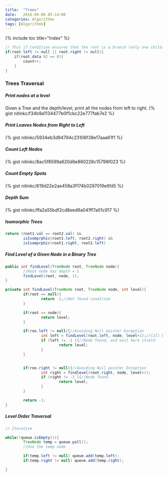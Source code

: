 ```yaml
---
title:  "Trees"
date:   2016-04-06 05:14:00
categories: Algorithms
tags: [Algorithms]
---
```


{% include toc title="Index" %}

```java
// This if Condition ensures that the root is a branch (only one child)
if(root.left != null || root.right != null){
    if(root.data %2 == 0){
        count++;
    }
}
```
### Trees Traversal


##### Print nodes at a level
Given a Tree and the depth/level, print all the nodes from left to right.
{% gist nitinkc/f34b9a1134477b0f1cbc22e777fab7e2 %}

##### Print Leaves Nodes from Right to Left
{% gist nitinkc/5934eb3d94794c23106f38e17aaa61f1 %}

##### Count Left Nodes
{% gist nitinkc/8ac5f8599a620d6e860228c15798f023 %}

##### Count Empty Spots
{% gist nitinkc/619d22e2ae458a3f174b0297019e6fd5 %}

##### Depth Sum
{% gist nitinkc/ffa2a55bdf2cd8eed9a041ff7a01c917 %}


##### Isomorphic Trees
```java
return (root1.val == root2.val) &&
        isIsomprphic(root1.left, root2.right) &&
        isIsomprphic(root1.right, root2.left)
```

##### Find Level of a Given Node in a Binary Tree
```java
public int findLevel(TreeNode root, TreeNode node){
        //Root node has depth = 1
        findLevel(root, node, 1);
}

private int findLevel(TreeNode root, TreeNode node, int level){
        if(root == null){
                return -1;//Not found condition
        }

        if(root == node){
                return level;
        }

        if(roo.left != null){//Avoiding Null pointer Exception
                int left = findLevel(root.left, node, level+1);//Call by value
                if (left != -1 ){//Node found, and exit here itseld
                        return level;
                }
        }


        if(roo.right != null){//Avoiding Null pointer Exception
                int right = findlevel(root.right, node, level+1);
                if (right != -1 ){//Node found
                        return level;
                }
        }

        return -1;
}
```

##### Level Order Traversal
```java
// Iterative

while(!queue.isEmpty()){
        TreeNode temp = queue.poll();
        //Use the temp node

        if(temp.left != null) queue.add(temp.left);
        if(temp.right != null) queue.add(temp.right);

}
```
